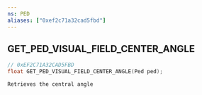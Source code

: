 ```yaml
---
ns: PED
aliases: ["0xef2c71a32cad5fbd"]
---
```

## GET_PED_VISUAL_FIELD_CENTER_ANGLE

```c
// 0xEF2C71A32CAD5FBD
float GET_PED_VISUAL_FIELD_CENTER_ANGLE(Ped ped);
```

```
Retrieves the central angle
```

